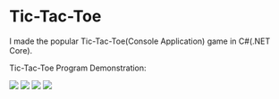 # Tic-Tac-Toe
I made the popular Tic-Tac-Toe(Console Application) game in C#(.NET Core).

Tic-Tac-Toe Program Demonstration:

<img src="https://cdn.discordapp.com/attachments/323107036990668810/1027232968072249345/unknown.png">
<img src="https://cdn.discordapp.com/attachments/323107036990668810/1027233159596740730/unknown.png">
<img src="https://cdn.discordapp.com/attachments/323107036990668810/1027233714385735761/unknown.png">
<img src="https://cdn.discordapp.com/attachments/323107036990668810/1027233473364238427/unknown.png">
